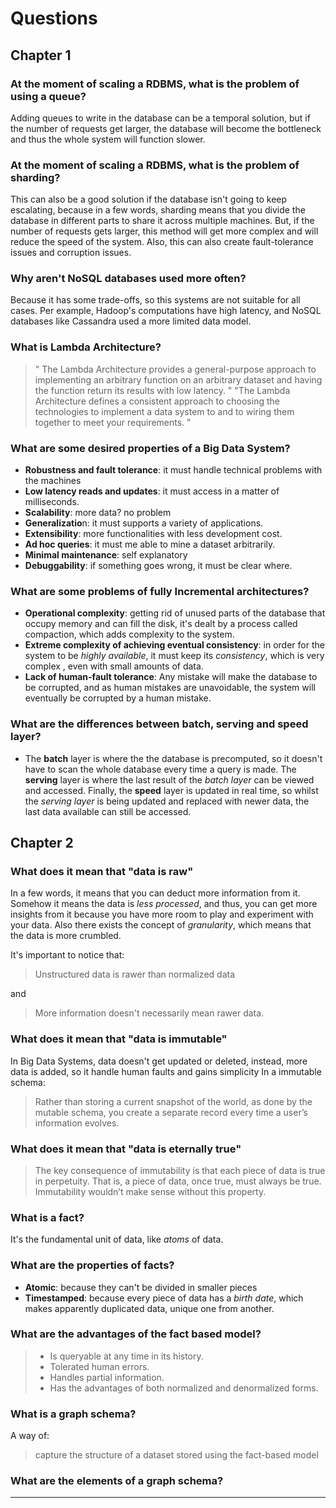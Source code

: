 # Questions
 
## Chapter 1

### At the moment of scaling a RDBMS, what is the problem of using a queue?
Adding queues to write in the database can be a temporal solution, but if the number of requests get larger, the database will become the bottleneck and thus the whole system will function slower.

### At the moment of scaling a RDBMS, what is the problem of sharding?
This can also be a good solution if the database isn't going to keep escalating, because in a few words, sharding means that you divide the database in different parts to share it across multiple machines. 
But, if the number of requests gets larger, this method will get more complex and will reduce the speed of the system.
Also, this can also create fault-tolerance issues and corruption issues.
### Why aren't NoSQL databases used more often?
Because it has some trade-offs, so this systems are not suitable for all cases.
Per example, Hadoop's computations have high latency, and NoSQL databases like Cassandra used a more limited data model.

### What is Lambda Architecture?
> " The Lambda Architecture provides a general-purpose approach to implementing an arbitrary function on an arbitrary dataset and having the function return its results with low latency. "
> "The Lambda Architecture defines a consistent approach to choosing the technologies to implement a data system to and to wiring them together to meet your requirements. "

### What are some desired properties of a Big Data System?
- **Robustness and fault tolerance**: it must handle technical problems with the machines
- **Low latency reads and updates**: it must access in a matter of milliseconds.
- **Scalability**: more data? no problem
- **Generalizatio**n: it must supports a variety of applications.
- **Extensibility**: more functionalities with less development cost.
- **Ad hoc queries**: it must me able to mine a dataset arbitrarily.
- **Minimal maintenance**: self explanatory
- **Debuggability**: if something goes wrong, it must be clear where.

### What are some problems of fully Incremental architectures?
- **Operational complexity**: getting rid of unused parts of the database that occupy memory and can fill the disk, it's dealt by a process called compaction, which adds complexity to the system.
- **Extreme complexity of achieving eventual consistency**:  in order for the system to be *highly available*, it must keep its *consistency*, which is very complex , even with small amounts of data. 
- **Lack of human-fault tolerance**: Any mistake will make the database to be corrupted, and as human mistakes are unavoidable, the system will eventually be corrupted by a human mistake.

### What are the differences between batch, serving and speed layer?
- The **batch** layer is where the the database is precomputed, so it doesn't have to scan the whole database every time a query is made. The **serving** layer is where the last result of the *batch layer* can be viewed and accessed. Finally, the **speed** layer is updated in real time, so whilst the *serving layer* is being updated and replaced with newer data, the last data available can still be accessed.

## Chapter 2
### What does it mean that "data is raw"
In a few words, it means that you can deduct more information from it. Somehow it means the data is *less processed*, and thus, you can get more insights from it because you have more room to play and experiment with your data.
Also there exists the concept of *granularity*, which means that the data is more crumbled.

It's important to notice that:
> Unstructured data is rawer than normalized data

and

>More information doesn't necessarily mean rawer data.

### What does it mean that "data is immutable"
In Big Data Systems, data doesn't get updated or deleted, instead, more data is added, so it handle human faults and gains simplicity
In a immutable schema:
> Rather than storing a current snapshot of the world, as done by the mutable schema, you create a separate record every time a user’s information evolves.
### What does it mean that "data is eternally true"
> The key consequence of immutability is that each piece of data is true in perpetuity. That is, a piece of data, once true, must always be true. Immutability wouldn’t make sense without this property.

### What is a fact?
It's the fundamental unit of data, like *atoms* of data.


### What are the properties of facts?
- **Atomic**: because they can't be divided in smaller pieces
- **Timestamped**: because every piece of data has a *birth date*, which makes apparently duplicated data, unique one from another. 

### What are the advantages of the fact based model?
> - Is queryable at any time in its history.
> - Tolerated human errors.
> - Handles partial information.
> - Has the advantages of both normalized and denormalized forms.

### What is a graph schema?
A way of:
> capture the structure of a dataset stored using the fact-based model

### What are the elements of a graph schema?

---
<!--stackedit_data:
eyJoaXN0b3J5IjpbMTgzNDA4MDk0MiwtNTQyODcyMTk0LC0xMz
Q0NTQ0NjE1LC0xNDkxODk0NjAzLC0xMzA4NjMyOTQsMTM4ODI0
NDQ5MywtMTk0Mzg2MjM5NCw1MjA2MzA5MjQsMTA4NTEyODgwMV
19
-->